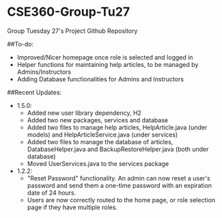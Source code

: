 # CSE360-Group-Tu27
Group Tuesday 27's Project Github Repository

##To-do:
- Improved/Nicer homepage once role is selected and logged in
- Helper functions for maintaining help articles, to be managed by Admins/Instructors
- Adding Database functionalities for Admins and Instructors


##Recent Updates:
- 1.5.0:
  - Added new user library dependency, H2
  - Added two new packages, services and database
  - Added two files to manage help articles, HelpArticle.java (under models) and HelpArticleService.java (under services)
  - Added two files to manage the database of articles, DatabaseHelper.java and BackupRestoreHelper.java (both under database)
  - Moved UserServices.java to the services package
- 1.2.2:
  - "Reset Password" functionality. An admin can now reset a user's password and send them a one-time password with an expiration date of 24 hours.
  -  Users are now correctly routed to the home page, or role selection page if they have multiple roles.
